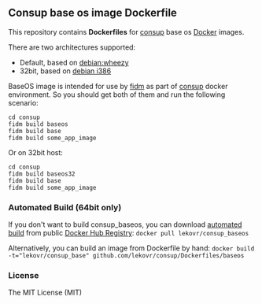## Consup base os image Dockerfile

This repository contains **Dockerfiles** for [consup](https://github.com/LeKovr/consup) base os [Docker](https://www.docker.com/) images.

There are two architectures supported:

* Default, based on [debian:wheezy](https://hub.docker.com/_/debian/)
* 32bit, based on [debian i386](https://hub.docker.com/r/protomouse/debian-i386/)

BaseOS image is intended for use by [fidm](https://github.com/LeKovr/fidm) as part of [consup](https://github.com/LeKovr/consup) docker environment.
So you should get both of them and run the following scenario:

```
cd consup
fidm build baseos
fidm build base
fidm build some_app_image

```

Or on 32bit host:

```
cd consup
fidm build baseos32
fidm build base
fidm build some_app_image

```


### Automated Build (64bit only)

If you don't want to build consup_baseos, you can download [automated build](https://registry.hub.docker.com/u/lekovr/consup_base/) from public
 [Docker Hub Registry](https://registry.hub.docker.com/): 
`docker pull lekovr/consup_baseos`

Alternatively, you can build an image from Dockerfile by hand:
`docker build -t="lekovr/consup_base" github.com/lekovr/consup/Dockerfiles/baseos`

### License

The MIT License (MIT)
